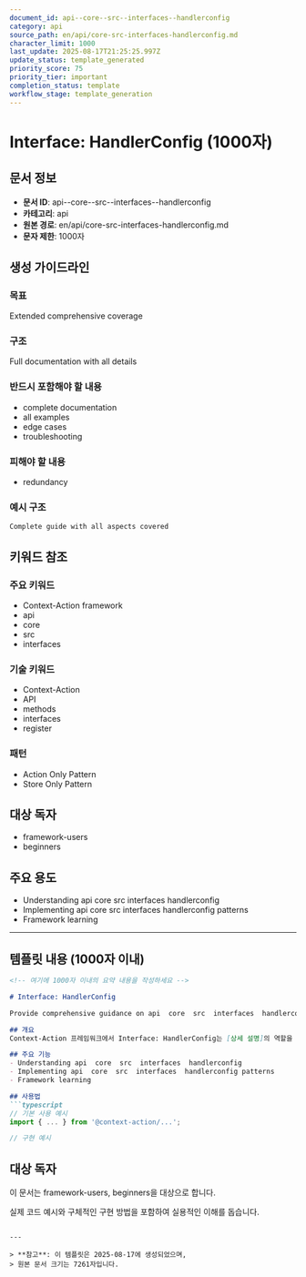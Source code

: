 ```yaml
---
document_id: api--core--src--interfaces--handlerconfig
category: api
source_path: en/api/core-src-interfaces-handlerconfig.md
character_limit: 1000
last_update: 2025-08-17T21:25:25.997Z
update_status: template_generated
priority_score: 75
priority_tier: important
completion_status: template
workflow_stage: template_generation
---
```


# Interface: HandlerConfig (1000자)

## 문서 정보
- **문서 ID**: api--core--src--interfaces--handlerconfig
- **카테고리**: api
- **원본 경로**: en/api/core-src-interfaces-handlerconfig.md
- **문자 제한**: 1000자

## 생성 가이드라인

### 목표
Extended comprehensive coverage

### 구조
Full documentation with all details

### 반드시 포함해야 할 내용
- complete documentation
- all examples
- edge cases
- troubleshooting

### 피해야 할 내용  
- redundancy

### 예시 구조
```
Complete guide with all aspects covered
```

## 키워드 참조

### 주요 키워드
- Context-Action framework
- api
- core
- src
- interfaces

### 기술 키워드
- Context-Action
- API
- methods
- interfaces
- register

### 패턴
- Action Only Pattern
- Store Only Pattern

## 대상 독자
- framework-users
- beginners

## 주요 용도
- Understanding api  core  src  interfaces  handlerconfig
- Implementing api  core  src  interfaces  handlerconfig patterns
- Framework learning

---

## 템플릿 내용 (1000자 이내)

```markdown
<!-- 여기에 1000자 이내의 요약 내용을 작성하세요 -->

# Interface: HandlerConfig

Provide comprehensive guidance on api  core  src  interfaces  handlerconfig

## 개요
Context-Action 프레임워크에서 Interface: HandlerConfig는 [상세 설명]의 역할을 담당합니다.

## 주요 기능
- Understanding api  core  src  interfaces  handlerconfig
- Implementing api  core  src  interfaces  handlerconfig patterns
- Framework learning

## 사용법
```typescript
// 기본 사용 예시
import { ... } from '@context-action/...';

// 구현 예시
```

## 대상 독자
이 문서는 framework-users, beginners을 대상으로 합니다.

실제 코드 예시와 구체적인 구현 방법을 포함하여 실용적인 이해를 돕습니다.
```

---

> **참고**: 이 템플릿은 2025-08-17에 생성되었으며, 
> 원본 문서 크기는 7261자입니다.
